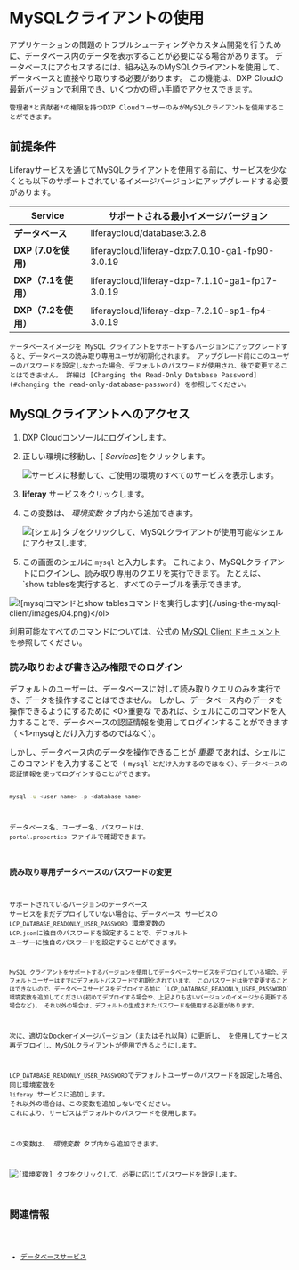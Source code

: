 # MySQLクライアントの使用

アプリケーションの問題のトラブルシューティングやカスタム開発を行うために、データベース内のデータを表示することが必要になる場合があります。 データベースにアクセスするには、組み込みのMySQLクライアントを使用して、データベースと直接やり取りする必要があります。 この機能は、DXP Cloudの最新バージョンで利用でき、いくつかの短い手順でアクセスできます。

```{note}
管理者*と貢献者*の権限を持つDXP CloudユーザーのみがMySQLクライアントを使用することができます。
```

## 前提条件

Liferayサービスを通じてMySQLクライアントを使用する前に、サービスを少なくとも以下のサポートされているイメージバージョンにアップグレードする必要があります。

| **Service**      | **サポートされる最小イメージバージョン**                          |
| ---------------- | ----------------------------------------------- |
| **データベース**       | liferaycloud/database:3.2.8                     |
| **DXP (7.0を使用)** | liferaycloud/liferay-dxp:7.0.10-ga1-fp90-3.0.19 |
| **DXP（7.1を使用）**  | liferaycloud/liferay-dxp-7.1.10-ga1-fp17-3.0.19 |
| **DXP（7.2を使用）**  | liferaycloud/liferay-dxp-7.2.10-sp1-fp4-3.0.19  |

```{warning}
データベースイメージを MySQL クライアントをサポートするバージョンにアップグレードすると、データベースの読み取り専用ユーザが初期化されます。 アップグレード前にこのユーザーのパスワードを設定しなかった場合、デフォルトのパスワードが使用され、後で変更することはできません。 詳細は [Changing the Read-Only Database Password](#changing the read-only-database-password) を参照してください。
```

## MySQLクライアントへのアクセス

1.  DXP Cloudコンソールにログインします。

2.  正しい環境に移動し、[ *Services*]をクリックします。

    ![サービスに移動して、ご使用の環境のすべてのサービスを表示します。](./using-the-mysql-client/images/01.png)

3.  **liferay** サービスをクリックします。

4.  この変数は、 *環境変数* タブ内から追加できます。

    ![[シェル] タブをクリックして、MySQLクライアントが使用可能なシェルにアクセスします。](./using-the-mysql-client/images/03.png)

5.  この画面のシェルに `mysql` と入力します。 これにより、MySQLクライアントにログインし、読み取り専用のクエリを実行できます。 たとえば、 `show tablesを実行すると、すべてのテーブルを表示できます。</p>

<p spaces-before="4"><img src="./using-the-mysql-client/images/04.png" alt="![mysqlコマンドとshow tablesコマンドを実行します](./using-the-mysql-client/images/04.png)&lt;/ol&gt;" /></p></li>
</ol>

<p spaces-before="0">利用可能なすべてのコマンドについては、公式の <a href="https://dev.mysql.com/doc/refman/8.0/en/mysql-commands.html">MySQL Client ドキュメント</a> を参照してください。</p>

<h3 spaces-before="0">読み取りおよび書き込み権限でのログイン</h3>

<p spaces-before="0">デフォルトのユーザーは、データベースに対して読み取りクエリのみを実行でき、データを操作することはできません。 しかし、データベース内のデータを操作できるようにするために <0>重要な</0> であれば、シェルにこのコマンドを入力することで、データベースの認証情報を使用してログインすることができます（ <1>mysql</1>とだけ入力するのではなく）。</p>

<p spaces-before="0">しかし、データベース内のデータを操作できることが <em x-id="3">重要</em> であれば、シェルにこのコマンドを入力することで（ <code>mysql`とだけ入力するのではなく）、データベースの認証情報を使ってログインすることができます。

``` bash
mysql -u <user_name> -p <database_name>
```

データベース名、ユーザー名、パスワードは、 `portal.properties` ファイルで確認できます。

### 読み取り専用データベースのパスワードの変更

サポートされているバージョンのデータベース サービスをまだデプロイしていない場合は、データベース サービスの `LCP_DATABASE_READONLY_USER_PASSWORD` 環境変数の `LCP.json`に独自のパスワードを設定することで、デフォルト ユーザーに独自のパスワードを設定することができます。

```{important}
MySQL クライアントをサポートするバージョンを使用してデータベースサービスをデプロイしている場合、デフォルトユーザーはすでにデフォルトパスワードで初期化されています。 このパスワードは後で変更することはできないので、データベースサービスをデプロイする前に `LCP_DATABASE_READONLY_USER_PASSWORD` 環境変数を追加してください(初めてデプロイする場合や、上記よりも古いバージョンのイメージから更新する場合など)。 それ以外の場合は、デフォルトの生成されたパスワードを使用する必要があります。
```

次に、適切なDockerイメージバージョン（またはそれ以降）に更新し、 [を使用してサービス](../build-and-deploy/walking-through-the-deployment-life-cycle.md) 再デプロイし、MySQLクライアントが使用できるようにします。

`LCP_DATABASE_READONLY_USER_PASSWORD`でデフォルトユーザーのパスワードを設定した場合、同じ環境変数を `liferay` サービスに追加します。 それ以外の場合は、この変数を追加しないでください。 これにより、サービスはデフォルトのパスワードを使用します。

この変数は、 *環境変数* タブ内から追加できます。

![[環境変数] タブをクリックして、必要に応じてパスワードを設定します。](./using-the-mysql-client/images/02.png)

## 関連情報

  - [データベースサービス](../platform-services/database-service.md)

